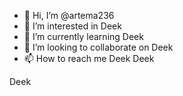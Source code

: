 - 👋 Hi, I’m @artema236
- 👀 I’m interested in Deek
- 🌱 I’m currently learning Deek
- 💞️ I’m looking to collaborate on Deek
- 📫 How to reach me Deek
Deek
<!Deek
artema236/artema236 is a ✨ special ✨ repository because its `README.md` (this file) appears on your GitHub profile.
You can click the Preview link to take a look at your changes.
Duk>
Deek
